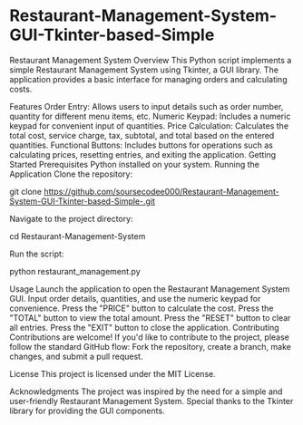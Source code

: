 # Restaurant-Management-System-GUI-Tkinter-based-Simple
Restaurant Management System
Overview
This Python script implements a simple Restaurant Management System using Tkinter, a GUI library. The application provides a basic interface for managing orders and calculating costs.

Features
Order Entry: Allows users to input details such as order number, quantity for different menu items, etc.
Numeric Keypad: Includes a numeric keypad for convenient input of quantities.
Price Calculation: Calculates the total cost, service charge, tax, subtotal, and total based on the entered quantities.
Functional Buttons: Includes buttons for operations such as calculating prices, resetting entries, and exiting the application.
Getting Started
Prerequisites
Python installed on your system.
Running the Application
Clone the repository:

git clone https://github.com/soursecodee000/Restaurant-Management-System-GUI-Tkinter-based-Simple-.git

Navigate to the project directory:

cd Restaurant-Management-System

Run the script:

python restaurant_management.py

Usage
Launch the application to open the Restaurant Management System GUI.
Input order details, quantities, and use the numeric keypad for convenience.
Press the "PRICE" button to calculate the cost.
Press the "TOTAL" button to view the total amount.
Press the "RESET" button to clear all entries.
Press the "EXIT" button to close the application.
Contributing
Contributions are welcome! If you'd like to contribute to the project, please follow the standard GitHub flow: Fork the repository, create a branch, make changes, and submit a pull request.

License
This project is licensed under the MIT License.

Acknowledgments
The project was inspired by the need for a simple and user-friendly Restaurant Management System.
Special thanks to the Tkinter library for providing the GUI components.
